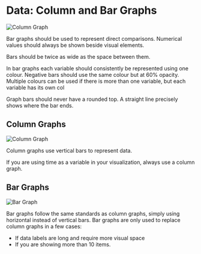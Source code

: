 # Data: Column and Bar Graphs

![Column Graph](https://github.com/gctools-outilsgc/design-system/blob/master/documentation/examples/column%20graph_complex.png)

Bar graphs should be used to represent direct comparisons. Numerical values should always be shown beside visual elements.

Bars should be twice as wide as the space between them.

In bar graphs each variable should consistently be represented using one colour. Negative bars should use the same colour but at 60% opacity. Multiple colours can be used if there is more than one variable, but each variable has its own col

Graph bars should never have a rounded top. A straight line precisely shows where the bar ends. 

## Column Graphs

![Column Graph](https://github.com/gctools-outilsgc/design-system/blob/master/documentation/examples/column%20graph.png)

Column graphs use vertical bars to represent data. 

If you are using time as a variable in your visualization, always use a column graph. 


## Bar Graphs

![Bar Graph](https://github.com/gctools-outilsgc/design-system/blob/master/documentation/examples/bar%20graph.png)

Bar graphs follow the same standards as column graphs, simply using horizontal instead of vertical bars. Bar graphs are only used to replace column graphs in a few cases:

* If data labels are long and require more visual space
* If you are showing more than 10 items. 





